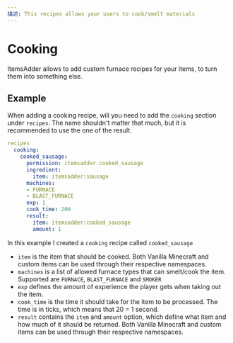```yaml
---
描述: This recipes allows your users to cook/smelt materials
---
```


# Cooking

ItemsAdder allows to add custom furnace recipes for your items, to turn them into something else.

## Example

When adding a cooking recipe, will you need to add the `cooking` section under `recipes`. The name shouldn't matter that much, but it is recommended to use the one of the result.

```yaml
recipes
  cooking:
    cooked_sausage:
      permission: itemsadder.cooked_sausage
      ingredient:
        item: itemsadder:sausage
      machines:
      - FURNACE
      - BLAST_FURNACE
      exp: 1
      cook_time: 200
      result:
        item: itemsadder:cooked_sausage
        amount: 1
```

In this example I created a `cooking` recipe called `cooked_sausage`

- `item` is the item that should be cooked. Both Vanilla Minecraft and custom items can be used through their respective namespaces.
- `machines` is a list of allowed furnace types that can smelt/cook the item. Supported are `FURNACE`, `BLAST_FURNACE` and `SMOKER`
- `exp` defines the amount of experience the player gets when taking out the item.
- `cook_time` is the time it should take for the item to be processed. The time is in ticks, which means that 20 = 1 second.
- `result` contains the `item` and `amount` option, which define what item and how much of it should be returned. Both Vanilla Minecraft and custom items can be used through their respective namespaces.
